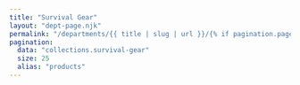 ```yaml
---
title: "Survival Gear"
layout: "dept-page.njk"
permalink: "/departments/{{ title | slug | url }}/{% if pagination.pageNumber > 0 %}{{pagination.pageNumber | plus: 1 }}/{% endif %}"
pagination:
  data: "collections.survival-gear"
  size: 25
  alias: "products"
---
```



